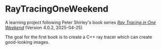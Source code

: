 # RayTracingOneWeekend

A learning project following Peter Shirley's book series [_Ray Tracing in One Weekend_](https://github.com/RayTracing/raytracing.github.io) (Version 4.0.2, 2025-04-25)

The goal for the first book is to create a C++ ray tracer which can create good-looking images.
